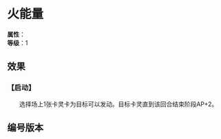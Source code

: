 
<script setup>
let list = [
    { number: "SP02-022", url: "/packs/SP02" }
]
</script>

# 火能量

**属性**：<CardAttribute text="火"/><br>
**等级**：1

## 效果

### 【启动】

&emsp;&emsp;选择场上1张卡灵卡为目标可以发动。目标卡灵直到该回合结束阶段AP+2。

## 编号版本

<CardNumberBox :list="list"/>
